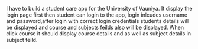 I have to build a student care app for the University of Vauniya. 
It display the login page first then student can login to the app, login inlcudes username and password,after login with correct login credentials
students details will be displayed and course and subjects feilds also will be displayed. When click course it should display course details and as well as subject details in subject feild.
